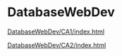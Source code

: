 # DatabaseWebDev
<a href="https://mclaudio0711.github.io/DatabaseWebDev/CA1/index.html">DatabaseWebDev/CA1/index.html</a>

<a href="https://mclaudio0711.github.io/DatabaseWebDev/CA2/index.html">DatabaseWebDev/CA2/index.html</a>
